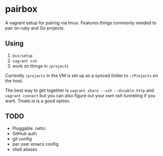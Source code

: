 # pairbox

A vagrant setup for pairing via tmux. Features things commonly needed to pair on ruby and Go projects.

## Using

1. `bin/setup`
2. `vagrant ssh`
3. work on things in `/projects`

Currently `/projects` in the VM is set up as a synced folder to `~/Projects` on the host.

The best way to get together is `vagrant share --ssh --disable-http` and `vagrant connect` but you can also figure out your own ssh tunneling if you want. Tmate.io is a good option.

## TODO

* Pluggable .netrc
* GitHub auth
* git config
* per user emacs config
* shell aliases
